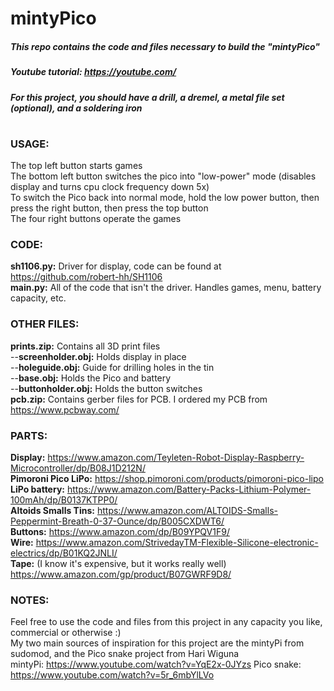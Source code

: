 # **mintyPico**
##### This repo contains the code and files necessary to build the "***mintyPico***" <br/>
##### Youtube tutorial: https://youtube.com/ <br/>
##### For this project, you should have a drill, a dremel, a metal file set (optional), and a soldering iron <br/>
#

### **USAGE:**<br/>
The top left button starts games <br/>
The bottom left button switches the pico into "low-power" mode (disables display and turns cpu clock frequency down 5x) <br/>
To switch the Pico back into normal mode, hold the low power button, then press the right button, then press the top button <br/>
The four right buttons operate the games <br/>

### **CODE:** <br/>
**sh1106.py:** Driver for display, code can be found at https://github.com/robert-hh/SH1106 <br/>
**main.py:** All of the code that isn't the driver. Handles games, menu, battery capacity, etc. <br/>

### **OTHER FILES:** <br/>
**prints.zip:** Contains all 3D print files <br/>
--**screenholder.obj:** Holds display in place <br/>
--**holeguide.obj:** Guide for drilling holes in the tin <br/>
--**base.obj:** Holds the Pico and battery <br/>
--**buttonholder.obj:** Holds the button switches <br/>
**pcb.zip:** Contains gerber files for PCB. I ordered my PCB from https://www.pcbway.com/ <br/>

### **PARTS:** <br/>
**Display:** https://www.amazon.com/Teyleten-Robot-Display-Raspberry-Microcontroller/dp/B08J1D212N/ <br/>
**Pimoroni Pico LiPo:** https://shop.pimoroni.com/products/pimoroni-pico-lipo <br/>
**LiPo battery:** https://www.amazon.com/Battery-Packs-Lithium-Polymer-100mAh/dp/B0137KTPP0/ <br/>
**Altoids Smalls Tins:** https://www.amazon.com/ALTOIDS-Smalls-Peppermint-Breath-0-37-Ounce/dp/B005CXDWT6/ <br/>
**Buttons:** https://www.amazon.com/dp/B09YPQV1F9/ <br/>
**Wire:** https://www.amazon.com/StrivedayTM-Flexible-Silicone-electronic-electrics/dp/B01KQ2JNLI/ <br/>
**Tape:** (I know it's expensive, but it works really well) https://www.amazon.com/gp/product/B07GWRF9D8/ <br/>

### **NOTES:** <br/>
Feel free to use the code and files from this project in any capacity you like, commercial or otherwise :) <br/>
My two main sources of inspiration for this project are the mintyPi from sudomod, and the Pico snake project from Hari Wiguna <br/>
mintyPi: https://www.youtube.com/watch?v=YqE2x-0JYzs
Pico snake: https://www.youtube.com/watch?v=5r_6mbYlLVo
